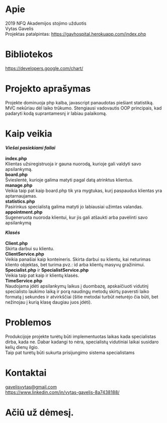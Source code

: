 Apie
==========

  2019 NFQ Akademijos stojimo užduotis<br />
  Vytas Gavelis <br />
  Projektas patalpintas: https://gavhospital.herokuapp.com/index.php <br />
  
Bibliotekos
==========
https://developers.google.com/chart/ <br />

Projekto aprašymas
==========
Projekte dominuoja php kalba, javascript panaudotas piešiant statistiką. MVC nekūriau dėl laiko trūkumo. Stengiausi vadovautis OOP principais, kad padaryti kodą suprantamesnį ir labiau palaikomą.

Kaip veikia
==========
**_Viešai pasiekiami failai_**<br />
<br />
**index.php** <br />
Klientas užsiregistruoja ir gauna nuorodą, kurioje gali valdyti savo apsilankymą. <br />
**board.php** <br />
Švieslentė, kurioje galima matyti pagal datą atrinktus klientus. <br />
**manage.php** <br />
Veikia taip pat kaip board.php tik yra mygtukas, kurį paspaudus klientas yra aptarnaujamas. <br />
**statistics.php** <br />
Pasirinkus specialistą galima matyti jo labiausiai užimtas valandas. <br />
**appointment.php** <br />
Sugeneruota nuoroda klientui, kur jis gali atšaukti arba pavėlinti savo apsilankymą <br />


**_Klasės_**<br />
<br />
**Client.php**<br />
Skirta darbui su klientu.<br />
**ClientService.php**<br />
Veikia panašiai kaip konteineris. Skirta darbui su klientu, kai neturimas kliento objektas, bet turima pvz.: id arba klientų masyvų gražinimui.<br />
**Specialist.php** ir **SpecialistService.php**<br />
Veikia taip pat kaip ir klientų klasės.<br />
**TimeService.php**<br />
Naudojama įdėti apsilankymų laikus į duombazę, apskaičiuoti vidutinį specialisto laukimo laiką ir porą naudingų metodų skirtų paversti laiko formatą į sekundes ir atvirkščiai (šitie metodai turbūt neturėjo čia būti, bet nežinojau į kurią klasę daugiau juos įdėti).<br />

Problemos
==========
Produkcijoje projekte turėtų būti implementuotas laikas kada specialistas dirba, kada ne. Dabar kadangi to nėra, specialistų vidutiniai laikai susidaro kelių dienų ilgio. <br />
Taip pat turėtų būti sukurta prisijungimo sistema specialistams <br />

Kontaktai
==========
gavelisvytas@gmail.com<br />
https://www.linkedin.com/in/vytas-gavelis-8a7438188/

<h1>Ačiū už dėmesį.</h1>
